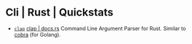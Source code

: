 # Cli | Rust | Quickstats
- [`clap`](https://crates.io/crates/clap) [clap | docs.rs](https://docs.rs/clap/latest/clap/) Command Line Argument Parser for Rust. Similar to [cobra](https://github.com/spf13/cobra) (for Golang).

